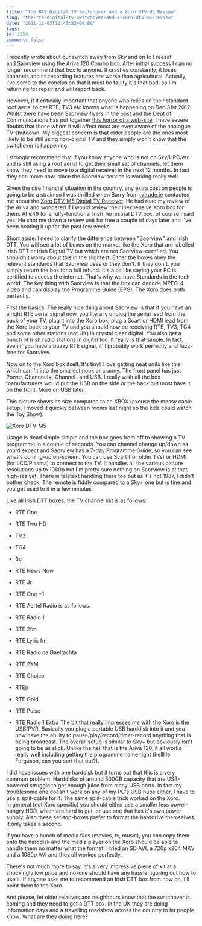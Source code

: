 ```yaml
---
title: "The RTE Digital TV Switchover and a Xoro DTV-M5 Review"
slug: "the-rte-digital-tv-switchover-and-a-xoro-dtv-m5-review"
date: "2011-12-03T12:46:22+00:00"
tags:
id: 1259
comment: false
---
```


I recently wrote about our switch away from Sky and on to Freesat and [Saorview](http://www.saorview.ie/) using the Ariva 120 Combo box. After initial success I can no longer recommend that box to anyone. It crashes constantly, it loses channels and its recording features are worse than agricultural. Actually, I've come to the conclusion that it must be faulty it's that bad, so I'm returning for repair and will report back.

However, it it critically important that anyone who relies on their standard roof aerial to get RTE, TV3 etc knows what is happening on Dec 31st 2012\. Whilst there have been Saorview flyers in the post and the Dept of Communications has put together [this horror of a web-site](http://www.goingdigital.ie/), I have severe doubts that those whom it will affect most are even aware of the analogue TV shutdown. My biggest concern is that older people are the ones most likely to be still using non-digital TV and they simply won't know that the switchover is happening.

I strongly recommend that if you know anyone who is not on Sky/UPC/etc and is still using a roof aerial to get their small set of channels, let them know they need to move to a digital receiver in the next 12 months. In fact they can move now, since the Saorview service is working really well.

Given the dire financial situation in the country, any extra cost on people is going to be a strain so I was thrilled when Barry from [tvtrade.ie](http://tvtrade.ie/) contacted me about the [Xoro DTV-M5 Digital TV Receiver](http://www.tvtrade.ie/digital-tv.html). He had read my review of the Ariva and wondered if I would review their inexpensive Xoro box for them. At €49 for a fully-functional Irish Terrestrial DTV box, of course I said yes. He shot me down a review unit for free a couple of days later and I've been beating it up for the past few weeks.

Short aside: I need to clarify the difference between "Saorview" and Irish DTT. You will see a lot of boxes on the market like the Xoro that are labelled Irish DTT or Irish Digital TV but which are not Saorview-certified. You shouldn't worry about this in the slightest. Either the boxes obey the relevant standards that Saorview uses or they don't. If they don't, you simply return the box for a full refund. It's a bit like saying your PC is certified to access the internet. That's why we have Standards in the tech world. The key thing with Saorview is that the box can decode MPEG-4 video and can display the Programme Guide (EPG). The Xoro does both perfectly.

First the basics. The really nice thing about Saorview is that if you have an alright RTE aerial signal now, you literally unplug the aerial lead from the back of your TV, plug it into the Xoro box, plug a Scart or HDMI lead from the Xoro back to your TV and you should now be receiving RTE, TV3, TG4 and some other stations (not UK) in crystal clear digital. You also get a bunch of Irish radio stations in digital too. It really is that simple. In fact, even if you have a buzzy RTE signal, it'll probably work perfectly and fuzz-free for Saorview.

Now on to the Xoro box itself. It's tiny! I love getting neat units like this which can fit into the smallest nook or cranny. The front panel has just Power, Channnel+, Channel- and USB. I really wish all the box manufacturers would put the USB on the side or the back but most have it on the front. More on USB later.

This picture shows its size compared to an XBOX (excuse the messy cable setup, I moved it quickly between rooms last night so the kids could watch the Toy Show):

![](https://lh4.googleusercontent.com/-cJ6zumbM4HI/TtoTqnA_R5I/AAAAAAAATcI/ie8DTnklLiU/s400/IMG_20111203_121023.jpg "Xoro DTV-M5")

Usage is dead simple simple and the box goes from off to showing a TV programme in a couple of seconds. You can channel change up/down as you'd expect and Saorview has a 7-day Programme Guide, so you can see what's coming-up on-screen. You can use Scart (for older TVs) or HDMI (for LCD/Plasma) to connect to the TV. It handles all the various picture resolutions up to 1080p but I'm pretty sure nothing on Saorview is at that high-res yet. There is teletext handling there too but as it's not 1987, I didn't bother check. The remote is fiddly compared to a Sky+ one but is fine and you get used to it in a few minutes.

Like all Irish DTT boxes, the TV channel list is as follows:

*   RTE One
*   RTE Two HD
*   TV3
*   TG4
*   3e
*   RTE News Now
*   RTE Jr
*   RTE One +1
*   RTE Aertel
Radio is as follows:

*   RTE Radio 1
*   RTE 2fm
*   RTE Lyric fm
*   RTE Radio na Gaeltachta
*   RTE 2XM
*   RTE Choice
*   RTEjr
*   RTE Gold
*   RTE Pulse
*   RTE Radio 1 Extra
The bit that really impresses me with the Xoro is the USB/PVR. Basically you plug a portable USB harddisk into it and you now have the ability to pause/play/record/timer-record anything that is being broadcast. The overall setup is similar to Sky+ but obviously isn't going to be as slick. Unlike the hell that is the Ariva 120, it all works really well including getting the programme name right (helllllo Ferguson, can you sort that out?).

I did have issues with one harddisk but it turns out that this is a very common problem. Harddisks of around 500GB capacity that are USB-powered struggle to get enough juice from many USB ports. In fact my troublesome one doesn't work on any of my PC's USB hubs either, I have to use a split-cable for it. The same split-cable trick worked on the Xoro. In general (not Xoro specific) you should either use a smaller less power-hungry HDD, which are hard to get, or use one that has it's own power supply. Also these set-top-boxes prefer to format the harddrive themselves. It only takes a second.

If you have a bunch of media files (movies, tv, music), you can copy them onto the harddisk and the media player on the Xoro should be able to handle them no matter what the format. I tried an SD AVI, a 720p x264 MKV and a 1080p AVI and they all worked perfectly.

There's not much more to say. It's a very impressive piece of kit at a shockingly low price and no-one should have any hassle figuring out how to use it. If anyone asks me to recommend an Irish DTT box from now on, I'll point them to the Xoro.

And please, let older relatives and neighbours know that the switchover is coming and they need to get a DTT box. In the UK they are doing information days and a travelling roadshow across the country to let people know. What are they doing here?

&nbsp;

&nbsp;

